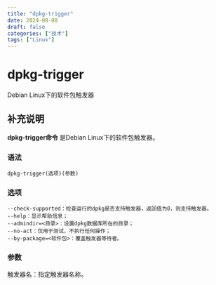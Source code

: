 ```yaml
---
title: "dpkg-trigger"
date: 2024-08-08
draft: false
categories: ["技术"]
tags: ["Linux"]
---
```

dpkg-trigger
===

Debian Linux下的软件包触发器

## 补充说明

**dpkg-trigger命令** 是Debian Linux下的软件包触发器。

###  语法

```shell
dpkg-trigger(选项)(参数)
```

###  选项

```shell
--check-supported：检查运行的dpkg是否支持触发器，返回值为0，则支持触发器。
--help：显示帮助信息；
--admindir=<目录>：设置dpkg数据库所在的目录；
--no-act：仅用于测试，不执行任何操作；
--by-package=<软件包>：覆盖触发器等待者。
```

###  参数

触发器名：指定触发器名称。


